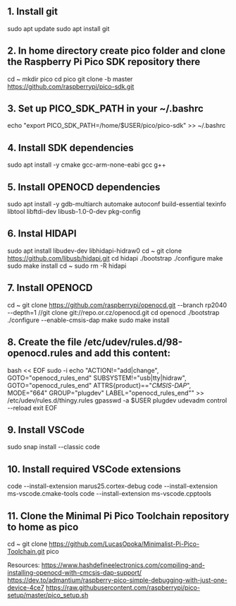 ## 1. Install git
sudo apt update
sudo apt install git

## 2. In home directory create pico folder and clone the Raspberry Pi Pico SDK repository there
cd ~
mkdir pico
cd pico
git clone -b master https://github.com/raspberrypi/pico-sdk.git

## 3. Set up PICO_SDK_PATH in your ~/.bashrc
echo "export PICO_SDK_PATH=/home/$USER/pico/pico-sdk" >> ~/.bashrc

## 4. Install SDK dependencies
sudo apt install -y cmake gcc-arm-none-eabi gcc g++

## 5. Install OPENOCD dependencies
sudo apt install -y gdb-multiarch automake autoconf build-essential texinfo libtool libftdi-dev libusb-1.0-0-dev pkg-config

## 6. Instal HIDAPI
sudo apt install libudev-dev libhidapi-hidraw0
cd ~
git clone https://github.com/libusb/hidapi.git
cd hidapi
./bootstrap
./configure
make
sudo make install
cd ~
sudo rm -R hidapi

## 7. Install OPENOCD
cd ~
git clone https://github.com/raspberrypi/openocd.git --branch rp2040 --depth=1
//git clone git://repo.or.cz/openocd.git
cd openocd
./bootstrap
./configure --enable-cmsis-dap
make
sudo make install

## 8. Create the file /etc/udev/rules.d/98-openocd.rules and add this content:
bash << EOF
sudo -i
echo "ACTION!=\"add|change\", GOTO=\"openocd_rules_end\"
SUBSYSTEM!=\"usb|tty|hidraw\", GOTO=\"openocd_rules_end\"
ATTRS{product}==\"*CMSIS-DAP*\", MODE=\"664\" GROUP=\"plugdev\"
LABEL=\"openocd_rules_end\"" >> /etc/udev/rules.d/thingy.rules
gpasswd -a $USER plugdev
udevadm control --reload
exit
EOF


## 9. Install VSCode
sudo snap install --classic code

## 10. Install required VSCode extensions
code --install-extension marus25.cortex-debug
code --install-extension ms-vscode.cmake-tools
code --install-extension ms-vscode.cpptools

## 11. Clone the Minimal Pi Pico Toolchain repository to home as pico
cd ~
git clone https://github.com/LucasOpoka/Minimalist-Pi-Pico-Toolchain.git pico



Resources:
https://www.hashdefineelectronics.com/compiling-and-installing-openocd-with-cmcsis-dap-support/
https://dev.to/admantium/raspberry-pico-simple-debugging-with-just-one-device-4ce7
https://raw.githubusercontent.com/raspberrypi/pico-setup/master/pico_setup.sh
